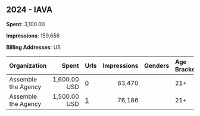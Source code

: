 ## 2024 - IAVA 
**Spent**: 3,100.00

**Impressions**: 159,656

**Billing Addresses**: US

|Organization|Spent|Urls|Impressions|Genders|Age Brackets|Country Codes|
|:---|---:|:---|---:|:---|:---|:---|
|Assemble the Agency|1,600.00 USD|[0](https://www.snap.com/political-ads/asset/2c49a1c944a56136a7c29254d049d72ab1336e094b3ba0f307f9a4aecd1bff6a?mediaType=jpeg)|83,470||21+|united states|
|Assemble the Agency|1,500.00 USD|[1](https://www.snap.com/political-ads/asset/6dbf20cc7e03c98c0edaaa6daeb10c9b0c9b1c7bc8c9df7b71d03e9d28cc9622?mediaType=jpeg)|76,186||21+|united states|
